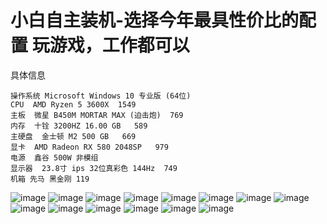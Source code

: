# 小白自主装机-选择今年最具性价比的配置 玩游戏，工作都可以

具体信息
```
操作系统 Microsoft Windows 10 专业版 (64位)
CPU  AMD Ryzen 5 3600X  1549 
主板  微星 B450M MORTAR MAX (迫击炮)  769
内存  十铨 3200HZ 16.00 GB   589
主硬盘  金士顿 M2 500 GB   669
显卡  AMD Radeon RX 580 2048SP   979 
电源  鑫谷 500W 非模组 
显示器  23.8寸 ips 32位真彩色 144Hz  749
机箱 先马 黑金刚 119
```


![image](https://github.com/foxliang/Blog/blob/master/images/%E8%87%AA%E5%B7%B1%E8%A3%85%E6%9C%BA/2.jpg)
![image](https://github.com/foxliang/Blog/blob/master/images/%E8%87%AA%E5%B7%B1%E8%A3%85%E6%9C%BA/1.jpg)
![image](https://github.com/foxliang/Blog/blob/master/images/%E8%87%AA%E5%B7%B1%E8%A3%85%E6%9C%BA/3.jpg)
![image](https://github.com/foxliang/Blog/blob/master/images/%E8%87%AA%E5%B7%B1%E8%A3%85%E6%9C%BA/4.jpg)
![image](https://github.com/foxliang/Blog/blob/master/images/%E8%87%AA%E5%B7%B1%E8%A3%85%E6%9C%BA/5.jpg)
![image](https://github.com/foxliang/Blog/blob/master/images/%E8%87%AA%E5%B7%B1%E8%A3%85%E6%9C%BA/6.jpg)
![image](https://github.com/foxliang/Blog/blob/master/images/%E8%87%AA%E5%B7%B1%E8%A3%85%E6%9C%BA/7.jpg)
![image](https://github.com/foxliang/Blog/blob/master/images/%E8%87%AA%E5%B7%B1%E8%A3%85%E6%9C%BA/8.jpg)
![image](https://github.com/foxliang/Blog/blob/master/images/%E8%87%AA%E5%B7%B1%E8%A3%85%E6%9C%BA/9.jpg)
![image](https://github.com/foxliang/Blog/blob/master/images/%E8%87%AA%E5%B7%B1%E8%A3%85%E6%9C%BA/24.jpg)
![image](https://github.com/foxliang/Blog/blob/master/images/%E8%87%AA%E5%B7%B1%E8%A3%85%E6%9C%BA/32.jpg)
![image](https://github.com/foxliang/Blog/blob/master/images/%E8%87%AA%E5%B7%B1%E8%A3%85%E6%9C%BA/37.jpg)
![image](https://github.com/foxliang/Blog/blob/master/images/%E8%87%AA%E5%B7%B1%E8%A3%85%E6%9C%BA/12.jpg)
![image](https://github.com/foxliang/Blog/blob/master/images/%E8%87%AA%E5%B7%B1%E8%A3%85%E6%9C%BA/107.jpg)
